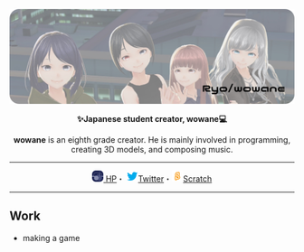 ![wowane角丸](ryowowane集合ヘッダー角丸.jpeg)

<div align="center">
  
  **✨Japanese student creator, wowane💻** 
  
  **wowane** is an eighth grade creator. He is mainly involved in programming, creating 3D models, and composing music.
  
  ----  
  [![wowane](wowaneさんへ(1).png)
HP](https://wowane.f5.si/)・
[![Twitter](twitter.png)Twitter](https://twitter.com/Tsuion_dev)・[![Scratch](scratch.png)Scratch](https://scratch.mit.edu/users/wowane/)  
  
  ----

</div>

## Work
- making a game
